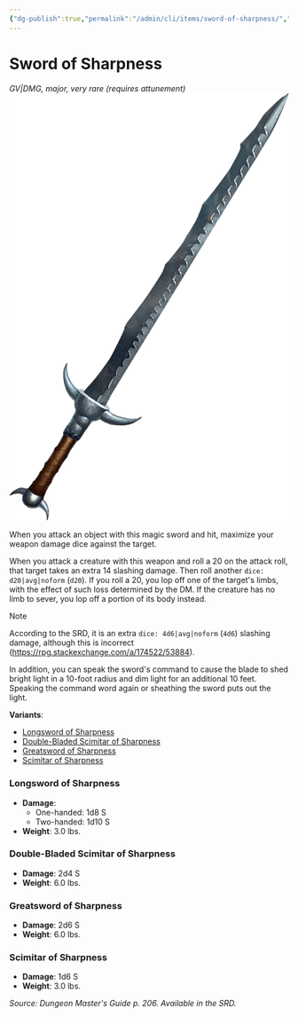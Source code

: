 ```yaml
---
{"dg-publish":true,"permalink":"/admin/cli/items/sword-of-sharpness/","tags":["compendium/src/5e/dmg","item/attunement/required","item/gear/gv-dmg","item/rarity/very-rare","item/tier/major"],"updated":"2025-01-11T15:32:20.978+00:00"}
---
```


# Sword of Sharpness
*GV|DMG, major, very rare (requires attunement)*  
![](https://raw.githubusercontent.com/5etools-mirror-2/5etools-img/main/items/DMG/Sword%20of%20Sharpness.webp#right)  


When you attack an object with this magic sword and hit, maximize your weapon damage dice against the target.

When you attack a creature with this weapon and roll a 20 on the attack roll, that target takes an extra 14 slashing damage. Then roll another `dice: d20|avg|noform` (`d20`). If you roll a 20, you lop off one of the target's limbs, with the effect of such loss determined by the DM. If the creature has no limb to sever, you lop off a portion of its body instead.

> [!note]
> According to the SRD, it is an extra `dice: 4d6|avg|noform` (`4d6`) slashing damage, although this is incorrect (https://rpg.stackexchange.com/a/174522/53884).

In addition, you can speak the sword's command to cause the blade to shed bright light in a 10-foot radius and dim light for an additional 10 feet. Speaking the command word again or sheathing the sword puts out the light.

**Variants**:
- [Longsword of Sharpness](#Longsword%20of%20Sharpness)
- [Double-Bladed Scimitar of Sharpness](#Double-Bladed%20Scimitar%20of%20Sharpness)
- [Greatsword of Sharpness](#Greatsword%20of%20Sharpness)
- [Scimitar of Sharpness](#Scimitar%20of%20Sharpness)

### Longsword of Sharpness

- **Damage**:
  - One-handed: 1d8 S
  - Two-handed: 1d10 S
- **Weight**: 3.0 lbs.

### Double-Bladed Scimitar of Sharpness

- **Damage**: 2d4 S
- **Weight**: 6.0 lbs.

### Greatsword of Sharpness

- **Damage**: 2d6 S
- **Weight**: 6.0 lbs.

### Scimitar of Sharpness

- **Damage**: 1d6 S
- **Weight**: 3.0 lbs.


*Source: Dungeon Master's Guide p. 206. Available in the SRD.*